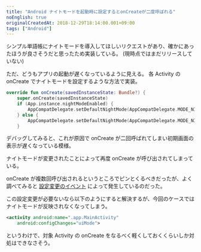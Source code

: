 ```yaml
---
title: "Android ナイトモードを起動時に設定するとonCreateが二度呼ばれる"
noEnglish: true
originalCreatedAt: 2018-12-29T18:14:00.001+09:00
tags: ["Android"]
---
```

シンプル単語帳にナイトモードを導入してほしいリクエストがあり、確かにあったほうが良さそうだと思ったため実装している。
(現時点ではまだリリースしていない)

ただ、どうもアプリの起動が遅くなっているように見える。
各 Activity の onCreate でナイトモードを設定するような方法で実装。
<!--more-->
```kotlin
override fun onCreate(savedInstanceState: Bundle?) {
    super.onCreate(savedInstanceState)
    if (App.instance.nightModeEnabled) {
        AppCompatDelegate.setDefaultNightMode(AppCompatDelegate.MODE_NIGHT_YES)
    } else {
        AppCompatDelegate.setDefaultNightMode(AppCompatDelegate.MODE_NIGHT_NO)
    }
```

デバッグしてみると、これが原因で onCreate が二回呼ばれてしまい初期画面の表示が遅くなっている模様。

ナイトモードが変更されたことによって再度 onCreate が呼び出されてしまっている。

onCreate が複数回呼び出されるというところでピンとくるべきだったが、よく調べてみると [設定変更のイベント](https://developer.android.com/guide/topics/manifest/activity-element?hl=ja#config) によって発生しているのだった。

この設定変更が必要ないなら以下のようにすると解決するが、今回のケースではナイトモードが反映されなくなってしまう。

```xml
<activity android:name=".app.MainActivity"
    android:configChanges="uiMode">
```

というわけで、対象 Activity の onCreate をなるべく軽くしておくくらいしか対処はできなさそう。
